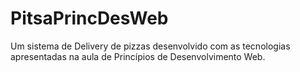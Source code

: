 # PitsaPrincDesWeb
Um sistema de Delivery de pizzas desenvolvido com as tecnologias apresentadas na aula de Princípios de Desenvolvimento Web.
